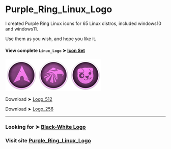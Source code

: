# Purple_Ring_Linux_Logo
I created Purple Ring Linux icons for 65 Linux distros,
included windows10 and windows11.

Use them as you wish, and hope you like it. 

#### View complete `Linux_Logo` ➤ [Icon Set](https://github.com/chris1111/Purple_Ring_Linux_Logo/blob/main/View-Set-Ring.md)


<img src="Ring_256/Arch.png" alt="Github Project" style="width:20%;"><img src="Ring_256/Garuda.png" alt="Github Project" style="width:20%;"><img src="Ring_256/Puppy.png" alt="Github Project" style="width:20%;">

Download ➤ [Logo_512](https://minhaskamal.github.io/DownGit/#/home?url=https://github.com/chris1111/Purple_Ring_Linux_Logo/tree/main/Ring_512)

Download ➤ [Logo_256](https://minhaskamal.github.io/DownGit/#/home?url=https://github.com/chris1111/Purple_Ring_Linux_Logo/tree/main/Ring_256)


------------------

### Looking for ➤ [Black-White Logo](https://github.com/chris1111/Linux-Logo-Black-White)

### Visit site [Purple_Ring_Linux_Logo](https://chris1111.github.io/Purple_Ring_Linux_Logo/)
